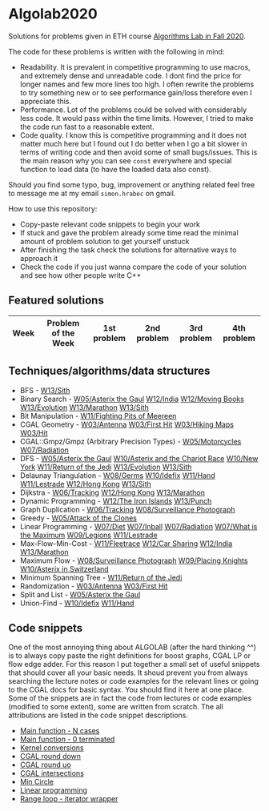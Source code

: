 # Algolab2020
Solutions for problems given in ETH course [Algorithms Lab in Fall 2020](https://www.cadmo.ethz.ch/education/lectures/HS20/algolab/index.html).

The code for these problems is written with the following in mind:
- Readability. It is prevalent in competitive programming to use macros, and extremely dense and unreadable code. I dont find the price for longer names and few more lines too high. I often rewrite the problems to try something new or to see performance gain/loss therefore even I appreciate this.
- Performance. Lot of the problems could be solved with considerably less code. It would pass within the time limits. However, I tried to make the code run fast to a reasonable extent.
- Code quality. I know this is competitive programming and it does not matter much here but I found out I do better when I go a bit slower in terms of writing code and then avoid some of small bugs/issues. This is the main reason why you can see `const` everywhere and special function to load data (to have the loaded data also const).

Should you find some typo, bug, improvement or anything related feel free to message me at my email `simon.hrabec` on gmail.

How to use this repository:
- Copy-paste relevant code snippets to begin your work
- If stuck and gave the problem already some time read the minimal amount of problem solution to get yourself unstuck
- After finishing the task check the solutions for alternative ways to approach it
- Check the code if you just wanna compare the code of your solution and see how other people write C++
## Featured solutions
| Week | Problem of the Week | 1st problem | 2nd problem | 3rd problem | 4th problem |
| --- | --- | --- | --- | --- | --- |

## Techniques/algorithms/data structures
- BFS - [W13/Sith](https://github.com/simon-hrabec/Algolab2020/tree/main/problems/problems/Week%2013%20-%20Sith)
- Binary Search - [W05/Asterix the Gaul](https://github.com/simon-hrabec/Algolab2020/tree/main/problems/problems/Week%2005%20-%20Asterix%20the%20Gaul) [W12/India](https://github.com/simon-hrabec/Algolab2020/tree/main/problems/problems/Week%2012%20-%20India) [W12/Moving Books](https://github.com/simon-hrabec/Algolab2020/tree/main/problems/problems/Week%2012%20-%20Moving%20Books) [W13/Evolution](https://github.com/simon-hrabec/Algolab2020/tree/main/problems/problems/Week%2013%20-%20Evolution) [W13/Marathon](https://github.com/simon-hrabec/Algolab2020/tree/main/problems/problems/Week%2013%20-%20Marathon) [W13/Sith](https://github.com/simon-hrabec/Algolab2020/tree/main/problems/problems/Week%2013%20-%20Sith)
- Bit Manipulation - [W11/Fighting Pits of Meereen](https://github.com/simon-hrabec/Algolab2020/tree/main/problems/problems/Week%2011%20-%20Fighting%20Pits%20of%20Meereen)
- CGAL Geometry - [W03/Antenna](https://github.com/simon-hrabec/Algolab2020/tree/main/problems/problems/Week%2003%20-%20Antenna) [W03/First Hit](https://github.com/simon-hrabec/Algolab2020/tree/main/problems/problems/Week%2003%20-%20First%20Hit) [W03/Hiking Maps](https://github.com/simon-hrabec/Algolab2020/tree/main/problems/problems/Week%2003%20-%20Hiking%20Maps) [W03/Hit](https://github.com/simon-hrabec/Algolab2020/tree/main/problems/problems/Week%2003%20-%20Hit)
- CGAL::Gmpz/Gmpz (Arbitrary Precision Types) - [W05/Motorcycles](https://github.com/simon-hrabec/Algolab2020/tree/main/problems/problems/Week%2005%20PotW%20-%20Motorcycles) [W07/Radiation](https://github.com/simon-hrabec/Algolab2020/tree/main/problems/problems/Week%2007%20-%20Radiation)
- DFS - [W05/Asterix the Gaul](https://github.com/simon-hrabec/Algolab2020/tree/main/problems/problems/Week%2005%20-%20Asterix%20the%20Gaul) [W10/Asterix and the Chariot Race](https://github.com/simon-hrabec/Algolab2020/tree/main/problems/problems/Week%2010%20-%20Asterix%20and%20the%20Chariot%20Race) [W10/New York](https://github.com/simon-hrabec/Algolab2020/tree/main/problems/problems/Week%2010%20-%20New%20York) [W11/Return of the Jedi](https://github.com/simon-hrabec/Algolab2020/tree/main/problems/problems/Week%2011%20-%20Return%20of%20the%20Jedi) [W13/Evolution](https://github.com/simon-hrabec/Algolab2020/tree/main/problems/problems/Week%2013%20-%20Evolution) [W13/Sith](https://github.com/simon-hrabec/Algolab2020/tree/main/problems/problems/Week%2013%20-%20Sith)
- Delaunay Triangulation - [W08/Germs](https://github.com/simon-hrabec/Algolab2020/tree/main/problems/problems/Week%2008%20-%20Germs) [W10/Idefix](https://github.com/simon-hrabec/Algolab2020/tree/main/problems/problems/Week%2010%20PotW%20-%20Idefix) [W11/Hand](https://github.com/simon-hrabec/Algolab2020/tree/main/problems/problems/Week%2011%20-%20Hand) [W11/Lestrade](https://github.com/simon-hrabec/Algolab2020/tree/main/problems/problems/Week%2011%20-%20Lestrade) [W12/Hong Kong](https://github.com/simon-hrabec/Algolab2020/tree/main/problems/problems/Week%2012%20-%20Hong%20Kong) [W13/Sith](https://github.com/simon-hrabec/Algolab2020/tree/main/problems/problems/Week%2013%20-%20Sith)
- Dijkstra - [W06/Tracking](https://github.com/simon-hrabec/Algolab2020/tree/main/problems/problems/Week%2006%20PotW%20-%20Tracking) [W12/Hong Kong](https://github.com/simon-hrabec/Algolab2020/tree/main/problems/problems/Week%2012%20-%20Hong%20Kong) [W13/Marathon](https://github.com/simon-hrabec/Algolab2020/tree/main/problems/problems/Week%2013%20-%20Marathon)
- Dynamic Programming - [W12/The Iron Islands](https://github.com/simon-hrabec/Algolab2020/tree/main/problems/problems/Week%2012%20PotW%20-%20The%20Iron%20Islands) [W13/Punch](https://github.com/simon-hrabec/Algolab2020/tree/main/problems/problems/Week%2013%20-%20Punch)
- Graph Duplication - [W06/Tracking](https://github.com/simon-hrabec/Algolab2020/tree/main/problems/problems/Week%2006%20PotW%20-%20Tracking) [W08/Surveillance Photograph](https://github.com/simon-hrabec/Algolab2020/tree/main/problems/problems/Week%2008%20PotW%20-%20Surveillance%20Photograph)
- Greedy - [W05/Attack of the Clones](https://github.com/simon-hrabec/Algolab2020/tree/main/problems/problems/Week%2005%20-%20Attack%20of%20the%20Clones)
- Linear Programming - [W07/Diet](https://github.com/simon-hrabec/Algolab2020/tree/main/problems/problems/Week%2007%20-%20Diet) [W07/Inball](https://github.com/simon-hrabec/Algolab2020/tree/main/problems/problems/Week%2007%20-%20Inball) [W07/Radiation](https://github.com/simon-hrabec/Algolab2020/tree/main/problems/problems/Week%2007%20-%20Radiation) [W07/What is the Maximum](https://github.com/simon-hrabec/Algolab2020/tree/main/problems/problems/Week%2007%20-%20What%20is%20the%20Maximum) [W09/Legions](https://github.com/simon-hrabec/Algolab2020/tree/main/problems/problems/Week%2009%20PotW%20-%20Legions) [W11/Lestrade](https://github.com/simon-hrabec/Algolab2020/tree/main/problems/problems/Week%2011%20-%20Lestrade)
- Max-Flow-Min-Cost - [W11/Fleetrace](https://github.com/simon-hrabec/Algolab2020/tree/main/problems/problems/Week%2011%20PotW%20-%20Fleetrace) [W12/Car Sharing](https://github.com/simon-hrabec/Algolab2020/tree/main/problems/problems/Week%2012%20-%20Car%20Sharing) [W12/India](https://github.com/simon-hrabec/Algolab2020/tree/main/problems/problems/Week%2012%20-%20India) [W13/Marathon](https://github.com/simon-hrabec/Algolab2020/tree/main/problems/problems/Week%2013%20-%20Marathon)
- Maximum Flow - [W08/Surveillance Photograph](https://github.com/simon-hrabec/Algolab2020/tree/main/problems/problems/Week%2008%20PotW%20-%20Surveillance%20Photograph) [W09/Placing Knights](https://github.com/simon-hrabec/Algolab2020/tree/main/problems/problems/Week%2009%20-%20Placing%20Knights) [W10/Asterix in Switzerland](https://github.com/simon-hrabec/Algolab2020/tree/main/problems/problems/Week%2010%20-%20Asterix%20in%20Switzerland)
- Minimum Spanning Tree - [W11/Return of the Jedi](https://github.com/simon-hrabec/Algolab2020/tree/main/problems/problems/Week%2011%20-%20Return%20of%20the%20Jedi)
- Randomization - [W03/Antenna](https://github.com/simon-hrabec/Algolab2020/tree/main/problems/problems/Week%2003%20-%20Antenna) [W03/First Hit](https://github.com/simon-hrabec/Algolab2020/tree/main/problems/problems/Week%2003%20-%20First%20Hit)
- Split and List - [W05/Asterix the Gaul](https://github.com/simon-hrabec/Algolab2020/tree/main/problems/problems/Week%2005%20-%20Asterix%20the%20Gaul)
- Union-Find - [W10/Idefix](https://github.com/simon-hrabec/Algolab2020/tree/main/problems/problems/Week%2010%20PotW%20-%20Idefix) [W11/Hand](https://github.com/simon-hrabec/Algolab2020/tree/main/problems/problems/Week%2011%20-%20Hand)
## Code snippets
One of the most annoying thing about ALGOLAB (after the hard thinking ^^) is to always copy paste the right definitions for boost graphs, CGAL LP or flow edge adder. For this reason I put together a small set of useful snippets that should cover all your basic needs. It shoud prevent you from always searching the lecture notes or code examples for the relevant lines or going to the CGAL docs for basic syntax. You should find it here at one place. Some of the snippets are in fact the code from lectures or code examples (modified to some extent), some are written from scratch. The all attributions are listed in the code snippet descriptions.
- [Main function - N cases](https://github.com/simon-hrabec/Algolab2020/tree/main/code%20snippets#Main-function---N-cases)
- [Main function - 0 terminated](https://github.com/simon-hrabec/Algolab2020/tree/main/code%20snippets#Main-function---0-terminated)
- [Kernel conversions](https://github.com/simon-hrabec/Algolab2020/tree/main/code%20snippets#Kernel-conversions)
- [CGAL round down](https://github.com/simon-hrabec/Algolab2020/tree/main/code%20snippets#CGAL-round-down)
- [CGAL round uo](https://github.com/simon-hrabec/Algolab2020/tree/main/code%20snippets#CGAL-round-uo)
- [CGAL intersections](https://github.com/simon-hrabec/Algolab2020/tree/main/code%20snippets#CGAL-intersections)
- [Min Circle](https://github.com/simon-hrabec/Algolab2020/tree/main/code%20snippets#Min-Circle)
- [Linear programming](https://github.com/simon-hrabec/Algolab2020/tree/main/code%20snippets#Linear-programming)
- [Range loop - iterator wrapper](https://github.com/simon-hrabec/Algolab2020/tree/main/code%20snippets#Range-loop---iterator-wrapper)
